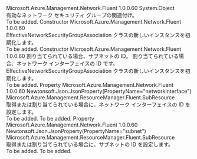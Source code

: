 <Type Name="EffectiveNetworkSecurityGroupAssociation" FullName="Microsoft.Azure.Management.Network.Fluent.Models.EffectiveNetworkSecurityGroupAssociation">
  <TypeSignature Language="C#" Value="public class EffectiveNetworkSecurityGroupAssociation" />
  <TypeSignature Language="ILAsm" Value=".class public auto ansi beforefieldinit EffectiveNetworkSecurityGroupAssociation extends System.Object" />
  <TypeSignature Language="DocId" Value="T:Microsoft.Azure.Management.Network.Fluent.Models.EffectiveNetworkSecurityGroupAssociation" />
  <TypeSignature Language="VB.NET" Value="Public Class EffectiveNetworkSecurityGroupAssociation" />
  <TypeSignature Language="F#" Value="type EffectiveNetworkSecurityGroupAssociation = class" />
  <AssemblyInfo>
    <AssemblyName>Microsoft.Azure.Management.Network.Fluent</AssemblyName>
    <AssemblyVersion>1.0.0.60</AssemblyVersion>
  </AssemblyInfo>
  <Base>
    <BaseTypeName>System.Object</BaseTypeName>
  </Base>
  <Interfaces />
  <Docs>
    <summary>
            有効なネットワーク セキュリティ グループの関連付け。
            </summary>
    <remarks>To be added.</remarks>
  </Docs>
  <Members>
    <Member MemberName=".ctor">
      <MemberSignature Language="C#" Value="public EffectiveNetworkSecurityGroupAssociation ();" />
      <MemberSignature Language="ILAsm" Value=".method public hidebysig specialname rtspecialname instance void .ctor() cil managed" />
      <MemberSignature Language="DocId" Value="M:Microsoft.Azure.Management.Network.Fluent.Models.EffectiveNetworkSecurityGroupAssociation.#ctor" />
      <MemberSignature Language="VB.NET" Value="Public Sub New ()" />
      <MemberType>Constructor</MemberType>
      <AssemblyInfo>
        <AssemblyName>Microsoft.Azure.Management.Network.Fluent</AssemblyName>
        <AssemblyVersion>1.0.0.60</AssemblyVersion>
      </AssemblyInfo>
      <Parameters />
      <Docs>
        <summary>
            EffectiveNetworkSecurityGroupAssociation クラスの新しいインスタンスを初期化します。
            </summary>
        <remarks>To be added.</remarks>
      </Docs>
    </Member>
    <Member MemberName=".ctor">
      <MemberSignature Language="C#" Value="public EffectiveNetworkSecurityGroupAssociation (Microsoft.Azure.Management.ResourceManager.Fluent.SubResource subnet = null, Microsoft.Azure.Management.ResourceManager.Fluent.SubResource networkInterface = null);" />
      <MemberSignature Language="ILAsm" Value=".method public hidebysig specialname rtspecialname instance void .ctor(class Microsoft.Azure.Management.ResourceManager.Fluent.SubResource subnet, class Microsoft.Azure.Management.ResourceManager.Fluent.SubResource networkInterface) cil managed" />
      <MemberSignature Language="DocId" Value="M:Microsoft.Azure.Management.Network.Fluent.Models.EffectiveNetworkSecurityGroupAssociation.#ctor(Microsoft.Azure.Management.ResourceManager.Fluent.SubResource,Microsoft.Azure.Management.ResourceManager.Fluent.SubResource)" />
      <MemberSignature Language="VB.NET" Value="Public Sub New (Optional subnet As SubResource = null, Optional networkInterface As SubResource = null)" />
      <MemberSignature Language="F#" Value="new Microsoft.Azure.Management.Network.Fluent.Models.EffectiveNetworkSecurityGroupAssociation : Microsoft.Azure.Management.ResourceManager.Fluent.SubResource * Microsoft.Azure.Management.ResourceManager.Fluent.SubResource -&gt; Microsoft.Azure.Management.Network.Fluent.Models.EffectiveNetworkSecurityGroupAssociation" Usage="new Microsoft.Azure.Management.Network.Fluent.Models.EffectiveNetworkSecurityGroupAssociation (subnet, networkInterface)" />
      <MemberType>Constructor</MemberType>
      <AssemblyInfo>
        <AssemblyName>Microsoft.Azure.Management.Network.Fluent</AssemblyName>
        <AssemblyVersion>1.0.0.60</AssemblyVersion>
      </AssemblyInfo>
      <Parameters>
        <Parameter Name="subnet" Type="Microsoft.Azure.Management.ResourceManager.Fluent.SubResource" />
        <Parameter Name="networkInterface" Type="Microsoft.Azure.Management.ResourceManager.Fluent.SubResource" />
      </Parameters>
      <Docs>
        <param name="subnet">割り当てられている場合、サブネットの ID。</param>
        <param name="networkInterface">割り当てられている場合、ネットワーク インターフェイスの ID です。</param>
        <summary>
            EffectiveNetworkSecurityGroupAssociation クラスの新しいインスタンスを初期化します。
            </summary>
        <remarks>To be added.</remarks>
      </Docs>
    </Member>
    <Member MemberName="NetworkInterface">
      <MemberSignature Language="C#" Value="public Microsoft.Azure.Management.ResourceManager.Fluent.SubResource NetworkInterface { get; set; }" />
      <MemberSignature Language="ILAsm" Value=".property instance class Microsoft.Azure.Management.ResourceManager.Fluent.SubResource NetworkInterface" />
      <MemberSignature Language="DocId" Value="P:Microsoft.Azure.Management.Network.Fluent.Models.EffectiveNetworkSecurityGroupAssociation.NetworkInterface" />
      <MemberSignature Language="VB.NET" Value="Public Property NetworkInterface As SubResource" />
      <MemberSignature Language="F#" Value="member this.NetworkInterface : Microsoft.Azure.Management.ResourceManager.Fluent.SubResource with get, set" Usage="Microsoft.Azure.Management.Network.Fluent.Models.EffectiveNetworkSecurityGroupAssociation.NetworkInterface" />
      <MemberType>Property</MemberType>
      <AssemblyInfo>
        <AssemblyName>Microsoft.Azure.Management.Network.Fluent</AssemblyName>
        <AssemblyVersion>1.0.0.60</AssemblyVersion>
      </AssemblyInfo>
      <Attributes>
        <Attribute>
          <AttributeName>Newtonsoft.Json.JsonProperty(PropertyName="networkInterface")</AttributeName>
        </Attribute>
      </Attributes>
      <ReturnValue>
        <ReturnType>Microsoft.Azure.Management.ResourceManager.Fluent.SubResource</ReturnType>
      </ReturnValue>
      <Docs>
        <summary>
            取得または割り当てられている場合に、ネットワーク インターフェイスの ID を設定します。
            </summary>
        <value>To be added.</value>
        <remarks>To be added.</remarks>
      </Docs>
    </Member>
    <Member MemberName="Subnet">
      <MemberSignature Language="C#" Value="public Microsoft.Azure.Management.ResourceManager.Fluent.SubResource Subnet { get; set; }" />
      <MemberSignature Language="ILAsm" Value=".property instance class Microsoft.Azure.Management.ResourceManager.Fluent.SubResource Subnet" />
      <MemberSignature Language="DocId" Value="P:Microsoft.Azure.Management.Network.Fluent.Models.EffectiveNetworkSecurityGroupAssociation.Subnet" />
      <MemberSignature Language="VB.NET" Value="Public Property Subnet As SubResource" />
      <MemberSignature Language="F#" Value="member this.Subnet : Microsoft.Azure.Management.ResourceManager.Fluent.SubResource with get, set" Usage="Microsoft.Azure.Management.Network.Fluent.Models.EffectiveNetworkSecurityGroupAssociation.Subnet" />
      <MemberType>Property</MemberType>
      <AssemblyInfo>
        <AssemblyName>Microsoft.Azure.Management.Network.Fluent</AssemblyName>
        <AssemblyVersion>1.0.0.60</AssemblyVersion>
      </AssemblyInfo>
      <Attributes>
        <Attribute>
          <AttributeName>Newtonsoft.Json.JsonProperty(PropertyName="subnet")</AttributeName>
        </Attribute>
      </Attributes>
      <ReturnValue>
        <ReturnType>Microsoft.Azure.Management.ResourceManager.Fluent.SubResource</ReturnType>
      </ReturnValue>
      <Docs>
        <summary>
            取得または割り当てられている場合に、サブネットの ID を設定します。
            </summary>
        <value>To be added.</value>
        <remarks>To be added.</remarks>
      </Docs>
    </Member>
  </Members>
</Type>